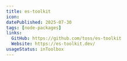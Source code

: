 ```yaml
---
title: es-toolkit
icon:
datePublished: 2025-07-30
tags: [node-packages]
links:
  GitHub: https://github.com/toss/es-toolkit
  Website: https://es-toolkit.dev/
usageStatus: inToolbox
---
```

